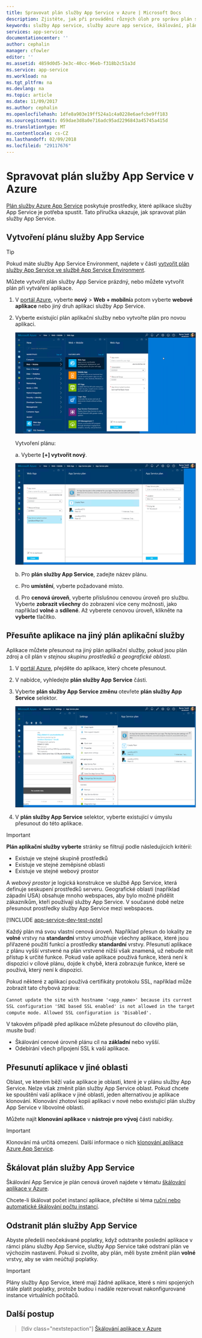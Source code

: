 ```yaml
---
title: Spravovat plán služby App Service v Azure | Microsoft Docs
description: Zjistěte, jak při provádění různých úloh pro správu plán služby App Service.
keywords: služby App service, služby azure app service, škálování, plán služby app service, změnit, vytvořit, spravovat, správy
services: app-service
documentationcenter: ''
author: cephalin
manager: cfowler
editor: ''
ms.assetid: 4859d0d5-3e3c-40cc-96eb-f318b2c51a3d
ms.service: app-service
ms.workload: na
ms.tgt_pltfrm: na
ms.devlang: na
ms.topic: article
ms.date: 11/09/2017
ms.author: cephalin
ms.openlocfilehash: 1dfe8a903e19ff524a1c4a0228e6aefcbe9ff183
ms.sourcegitcommit: 059dae3d8a0e716adc95ad2296843a45745a415d
ms.translationtype: MT
ms.contentlocale: cs-CZ
ms.lasthandoff: 02/09/2018
ms.locfileid: "29117676"
---
```

# <a name="manage-an-app-service-plan-in-azure"></a>Spravovat plán služby App Service v Azure

[Plán služby Azure App Service](azure-web-sites-web-hosting-plans-in-depth-overview.md) poskytuje prostředky, které aplikace služby App Service je potřeba spustit. Tato příručka ukazuje, jak spravovat plán služby App Service.

## <a name="create-an-app-service-plan"></a>Vytvoření plánu služby App Service

> [!TIP]
> Pokud máte služby App Service Environment, najdete v části [vytvořit plán služby App Service ve službě App Service Environment](environment/app-service-web-how-to-create-a-web-app-in-an-ase.md#createplan).

Můžete vytvořit plán služby App Service prázdný, nebo můžete vytvořit plán při vytváření aplikace.

1. V [portál Azure](https://portal.azure.com), vyberte **nový** > **Web + mobilní**a potom vyberte **webové aplikace** nebo jiný druh aplikaci služby App Service.

2. Vyberte existující plán aplikační služby nebo vytvořte plán pro novou aplikaci.

   ![Vytvoření aplikace v portálu Azure.][createWebApp]

   Vytvoření plánu:

   a. Vyberte **[+] vytvořit nový**.

      ![Vytvořte plán služby App Service.][createASP] 

   b. Pro **plán služby App Service**, zadejte název plánu.

   c. Pro **umístění**, vyberte požadované místo.

   d. Pro **cenová úroveň**, vyberte příslušnou cenovou úroveň pro službu. Vyberte **zobrazit všechny** do zobrazení více ceny možnosti, jako například **volné** a **sdílené**. Až vyberete cenovou úroveň, klikněte na **vyberte** tlačítko.

<a name="move"></a>

## <a name="move-an-app-to-another-app-service-plan"></a>Přesuňte aplikace na jiný plán aplikační služby

Aplikace můžete přesunout na jiný plán aplikační služby, pokud jsou plán zdroj a cíl plán v _stejnou skupinu prostředků a geografické oblasti_.

1. V [portál Azure](https://portal.azure.com), přejděte do aplikace, který chcete přesunout.

2. V nabídce, vyhledejte **plán služby App Service** části.

3. Vyberte **plán služby App Service změnu** otevřete **plán služby App Service** selektor.

   ![Selektor plán služby App Service.][change] 

4. V **plán služby App Service** selektor, vyberte existující v úmyslu přesunout do této aplikace.   

> [!IMPORTANT]
> **Plán aplikační služby vyberte** stránky se filtrují podle následujících kritérií: 
> - Existuje ve stejné skupině prostředků 
> - Existuje ve stejné zeměpisné oblasti 
> - Existuje ve stejné webový prostor  
> 
> A _webový prostor_ je logická konstrukce ve službě App Service, která definuje seskupení prostředků serveru. Geografické oblasti (například západní USA) obsahuje mnoho webspaces, aby bylo možné přidělit zákazníkům, kteří používají služby App Service. V současné době nelze přesunout prostředky služby App Service mezi webspaces. 
> 

[!INCLUDE [app-service-dev-test-note](../../includes/app-service-dev-test-note.md)]

Každý plán má svou vlastní cenová úroveň. Například přesun do lokality ze **volné** vrstvy na **standardní** vrstvy umožňuje všechny aplikace, které jsou přiřazené použití funkcí a prostředky **standardní** vrstvy. Přesunutí aplikace z plánu vyšší vrstvené na plán vrstvené nižší však znamená, už nebude mít přístup k určité funkce. Pokud vaše aplikace používá funkce, která není k dispozici v cílové plánu, dojde k chybě, která zobrazuje funkce, které se používá, který není k dispozici. 

Pokud některé z aplikací používá certifikáty protokolu SSL, například může zobrazit tato chybová zpráva:

`Cannot update the site with hostname '<app_name>' because its current SSL configuration 'SNI based SSL enabled' is not allowed in the target compute mode. Allowed SSL configuration is 'Disabled'.`

V takovém případě před aplikace můžete přesunout do cílového plán, musíte buď:
- Škálování cenové úrovně plánu cíl na **základní** nebo vyšší.
- Odebírání všech připojení SSL k vaší aplikace.

## <a name="move-an-app-to-a-different-region"></a>Přesunutí aplikace v jiné oblasti

Oblast, ve kterém běží vaše aplikace je oblasti, které je v plánu služby App Service. Nelze však změnit plán služby App Service oblast. Pokud chcete ke spouštění vaší aplikace v jiné oblasti, jeden alternativou je aplikace klonování. Klonování zhotoví kopii aplikaci v nové nebo existující plán služby App Service v libovolné oblasti.

Můžete najít **klonování aplikace** v **nástroje pro vývoj** části nabídky.

> [!IMPORTANT]
> Klonování má určitá omezení. Další informace o nich [klonování aplikace Azure App Service](app-service-web-app-cloning.md).

## <a name="scale-an-app-service-plan"></a>Škálovat plán služby App Service

Škálování App Service je plán cenová úroveň najdete v tématu [škálování aplikace v Azure](web-sites-scale.md).

Chcete-li škálovat počet instancí aplikace, přečtěte si téma [ruční nebo automatické škálování počtu instancí](../monitoring-and-diagnostics/insights-how-to-scale.md).

<a name="delete"></a>

## <a name="delete-an-app-service-plan"></a>Odstranit plán služby App Service

Abyste předešli neočekávané poplatky, když odstraníte poslední aplikace v rámci plánu služby App Service, služby App Service také odstraní plán ve výchozím nastavení. Pokud si zvolíte, aby plán, měli byste změnit plán **volné** vrstvy, aby se vám neúčtují poplatky.

> [!IMPORTANT]
> Plány služby App Service, které mají žádné aplikace, které s nimi spojených stále platit poplatky, protože budou i nadále rezervovat nakonfigurované instance virtuálních počítačů.

## <a name="next-steps"></a>Další postup

> [!div class="nextstepaction"]
> [Škálování aplikace v Azure](web-sites-scale.md)

[change]: ./media/azure-web-sites-web-hosting-plans-in-depth-overview/change-appserviceplan.png
[createASP]: ./media/azure-web-sites-web-hosting-plans-in-depth-overview/create-appserviceplan.png
[createWebApp]: ./media/azure-web-sites-web-hosting-plans-in-depth-overview/create-web-app.png
